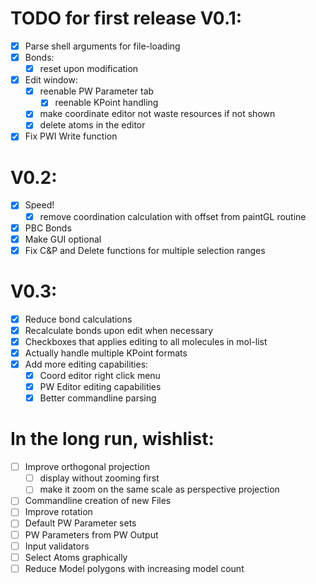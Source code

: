 # TODO for first release V0.1:

- [x] Parse shell arguments for file-loading
- [x] Bonds:
  - [x] reset upon modification
- [x] Edit window:
  - [x] reenable PW Parameter tab
    - [x] reenable KPoint handling
  - [x] make coordinate editor not waste resources if not shown
  - [x] delete atoms in the editor
- [x] Fix PWI Write function

# V0.2:

- [x] Speed!
  - [x] remove coordination calculation with offset from paintGL routine
- [x] PBC Bonds
- [x] Make GUI optional
- [x] Fix C&P and Delete functions for multiple selection ranges

# V0.3:

- [x] Reduce bond calculations
- [x] Recalculate bonds upon edit when necessary
- [x] Checkboxes that applies editing to all molecules in mol-list
- [x] Actually handle multiple KPoint formats
- [x] Add more editing capabilities:
  - [x] Coord editor right click menu
  - [x] PW Editor editing capabilities
  - [x] Better commandline parsing

# In the long run, wishlist:

- [ ] Improve orthogonal projection
  - [ ] display without zooming first
  - [ ] make it zoom on the same scale as perspective projection
- [ ] Commandline creation of new Files
- [ ] Improve rotation
- [ ] Default PW Parameter sets
- [ ] PW Parameters from PW Output
- [ ] Input validators
- [ ] Select Atoms graphically
- [ ] Reduce Model polygons with increasing model count
